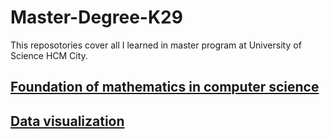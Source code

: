 # Master-Degree-K29
This reposotories cover all I learned in master program at University of Science HCM City.

## [Foundation of mathematics in computer science](./CO_SO_TOAN_TRONG_TIN_HOC_VA_GIAI_THUAT/Introduction.ipynb)

## [Data visualization](./DATA_VISUALIZATION)
